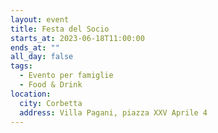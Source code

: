 ```yaml
---
layout: event
title: Festa del Socio
starts_at: 2023-06-18T11:00:00
ends_at: ""
all_day: false
tags:
  - Evento per famiglie
  - Food & Drink
location:
  city: Corbetta
  address: Villa Pagani, piazza XXV Aprile 4
---
```


